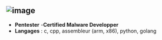 ![image](https://user-images.githubusercontent.com/106155929/172268968-ab6ee6fa-078d-493f-89e6-936f9a9765fb.png)
---

- **Pentester**
-**Certified Malware Developper**
- **Langages** : c, cpp, assembleur (arm, x86), python, golang

